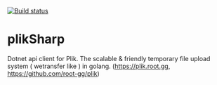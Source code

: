 [![Build status](https://ci.appveyor.com/api/projects/status/gn2x6yuhyahookk2?svg=true)](https://ci.appveyor.com/project/iss0/pliksharp)

# plikSharp
Dotnet api client for Plik. The scalable &amp; friendly temporary file upload system ( wetransfer like ) in golang. (https://plik.root.gg, https://github.com/root-gg/plik)
